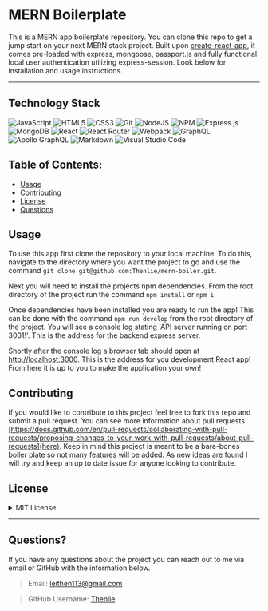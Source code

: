# MERN Boilerplate

This is a MERN app boilerplate repository. You can clone this repo to get a jump start on your next MERN stack project. Built upon [create-react-app](https://create-react-app.dev/), it comes pre-loaded with express, mongoose, passport.js and fully functional local user authentication utilizing express-session. Look below for installation and usage instructions. 

---

## Technology Stack 

![JavaScript](https://img.shields.io/badge/javascript-%23323330.svg?style=for-the-badge&logo=javascript&logoColor=%23F7DF1E)
![HTML5](https://img.shields.io/badge/html5-%23E34F26.svg?style=for-the-badge&logo=html5&logoColor=white)
![CSS3](https://img.shields.io/badge/css3-%231572B6.svg?style=for-the-badge&logo=css3&logoColor=white)
![Git](https://img.shields.io/badge/git-%23F05033.svg?style=for-the-badge&logo=git&logoColor=white)
![NodeJS](https://img.shields.io/badge/node.js-6DA55F?style=for-the-badge&logo=node.js&logoColor=white)
![NPM](https://img.shields.io/badge/npm-CB3837?style=for-the-badge&logo=npm&logoColor=white)
![Express.js](https://img.shields.io/badge/express.js-%23404d59.svg?style=for-the-badge&logo=express&logoColor=%2361DAFB)
![MongoDB](https://img.shields.io/badge/MongoDB-%234ea94b.svg?style=for-the-badge&logo=mongodb&logoColor=white)
![React](https://img.shields.io/badge/react-%2320232a.svg?style=for-the-badge&logo=react&logoColor=%2361DAFB)
![React Router](https://img.shields.io/badge/React_Router-CA4245?style=for-the-badge&logo=react-router&logoColor=white)
![Webpack](https://img.shields.io/badge/webpack-%238DD6F9.svg?style=for-the-badge&logo=webpack&logoColor=black)
![GraphQL](https://img.shields.io/badge/-GraphQL-E10098?style=for-the-badge&logo=graphql&logoColor=white)
![Apollo GraphQL](https://img.shields.io/badge/Apollo%20GraphQL-311C87?&style=for-the-badge&logo=Apollo%20GraphQL&logoColor=white)
![Markdown](https://img.shields.io/badge/markdown-%23000000.svg?style=for-the-badge&logo=markdown&logoColor=white)
![Visual Studio Code](https://img.shields.io/badge/Visual%20Studio%20Code-0078d7.svg?style=for-the-badge&logo=visual-studio-code&logoColor=white)

## Table of Contents:

-   [Usage](#usage)
-   [Contributing](#contributing)
-   [License](#license)
-   [Questions](#questions)

## Usage

To use this app first clone the repository to your local machine. To do this, navigate to the directory where you want the project to go and use the command `git clone git@github.com:Thenlie/mern-boiler.git`. 

Next you will need to install the projects npm dependencies. From the root directory of the project run the command `npm install` or `npm i`. 

Once dependencies have been installed you are ready to run the app! This can be done with the command `npm run develop` from the root directory of the project. You will see a console log stating 'API server running on port 3001!'. This is the address for the backend express server. 

Shortly after the console log a browser tab should open at [http://localhost:3000](http://localhost:3000). This is the address for you development React app! From here it is up to you to make the application your own! 

## Contributing

If you would like to contribute to this project feel free to fork this repo and submit a pull request. You can see more information about pull requests [https://docs.github.com/en/pull-requests/collaborating-with-pull-requests/proposing-changes-to-your-work-with-pull-requests/about-pull-requests](here). Keep in mind this project is meant to be a bare-bones boiler plate so not many features will be added. As new ideas are found I will try and keep an up to date issue for anyone looking to contribute. 

## License
<details>

<summary>MIT License</summary>

> Copyright (c) [2022] [Type++]
> 
> __Permission is hereby granted, free of charge, to any person obtaining a copy__
> __of this software and associated documentation files (the "Software"), to deal__
> __in the Software without restriction, including without limitation the rights__
> __to use, copy, modify, merge, publish, distribute, sublicense, and/or sell__
> __copies of the Software, and to permit persons to whom the Software is__
> __furnished to do so, subject to the following conditions:__
> 
> The above copyright notice and this permission notice shall be included in all
> copies or substantial portions of the Software.
> 
> THE SOFTWARE IS PROVIDED "AS IS", WITHOUT WARRANTY OF ANY KIND, EXPRESS OR
> IMPLIED, INCLUDING BUT NOT LIMITED TO THE WARRANTIES OF MERCHANTABILITY,
> FITNESS FOR A PARTICULAR PURPOSE AND NONINFRINGEMENT. IN NO EVENT SHALL THE
> AUTHORS OR COPYRIGHT HOLDERS BE LIABLE FOR ANY CLAIM, DAMAGES OR OTHER
> LIABILITY, WHETHER IN AN ACTION OF CONTRACT, TORT OR OTHERWISE, ARISING FROM,
> OUT OF OR IN CONNECTION WITH THE SOFTWARE OR THE USE OR OTHER DEALINGS IN THE
> SOFTWARE.

</details>

---
## Questions?

If you have any questions about the project you can reach out to me via email or GitHub with the information below. 

>Email: leithen113@gmail.com 

>GitHub Username: [Thenlie](https://github.com/Thenlie)